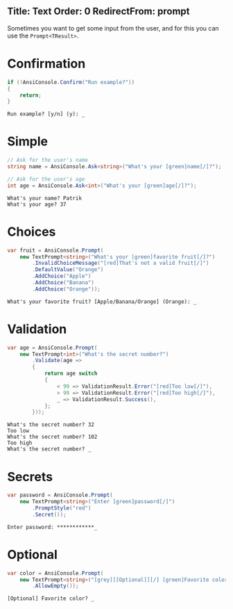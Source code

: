 Title: Text
Order: 0
RedirectFrom: prompt
---

Sometimes you want to get some input from the user, and for this
you can use the `Prompt<TResult>`.

# Confirmation

```csharp
if (!AnsiConsole.Confirm("Run example?"))
{
    return;
}
```

```text
Run example? [y/n] (y): _
```

# Simple

```csharp
// Ask for the user's name
string name = AnsiConsole.Ask<string>("What's your [green]name[/]?");

// Ask for the user's age
int age = AnsiConsole.Ask<int>("What's your [green]age[/]?");
```

```text
What's your name? Patrik
What's your age? 37
```

# Choices

```csharp
var fruit = AnsiConsole.Prompt(
    new TextPrompt<string>("What's your [green]favorite fruit[/]?")
        .InvalidChoiceMessage("[red]That's not a valid fruit[/]")
        .DefaultValue("Orange")
        .AddChoice("Apple")
        .AddChoice("Banana")
        .AddChoice("Orange"));
```

```text
What's your favorite fruit? [Apple/Banana/Orange] (Orange): _
```

# Validation

```csharp
var age = AnsiConsole.Prompt(
    new TextPrompt<int>("What's the secret number?")
        .Validate(age =>
        {
            return age switch
            {
                < 99 => ValidationResult.Error("[red]Too low[/]"),
                > 99 => ValidationResult.Error("[red]Too high[/]"),
                _ => ValidationResult.Success(),
            };
        }));
```

```text
What's the secret number? 32
Too low
What's the secret number? 102
Too high
What's the secret number? _
```

# Secrets

```csharp
var password = AnsiConsole.Prompt(
    new TextPrompt<string>("Enter [green]password[/]")
        .PromptStyle("red")
        .Secret());
```

```text
Enter password: ************_
```

# Optional

```csharp
var color = AnsiConsole.Prompt(
    new TextPrompt<string>("[grey][[Optional]][/] [green]Favorite color[/]?")
        .AllowEmpty());
```

```text
[Optional] Favorite color? _
```